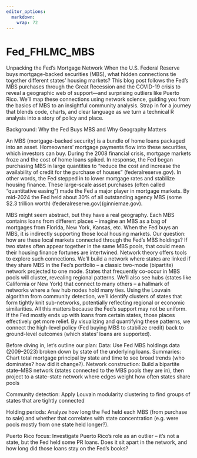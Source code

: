 ```yaml
---
editor_options: 
  markdown: 
    wrap: 72
---
```


# Fed_FHLMC_MBS

Unpacking the Fed’s Mortgage Network When the U.S. Federal Reserve buys
mortgage-backed securities (MBS), what hidden connections tie together
different states’ housing markets? This blog post follows the Fed’s MBS
purchases through the Great Recession and the COVID-19 crisis to reveal
a geographic web of support—and surprising outliers like Puerto Rico.
We’ll map these connections using network science, guiding you from the
basics of MBS to an insightful community analysis. Strap in for a
journey that blends code, charts, and clear language as we turn a
technical R analysis into a story of policy and place.

Background: Why the Fed Buys MBS and Why Geography Matters

An MBS (mortgage-backed security) is a bundle of home loans packaged
into an asset. Homeowners’ mortgage payments flow into these securities,
which investors can buy. During the 2008 financial crisis, mortgage
markets froze and the cost of home loans spiked. In response, the Fed
began purchasing MBS in large quantities to “reduce the cost and
increase the availability of credit for the purchase of houses”
(federalreserve.gov). In other words, the Fed stepped in to lower
mortgage rates and stabilize housing finance. These large-scale asset
purchases (often called “quantitative easing”) made the Fed a major
player in mortgage markets. By mid-2024 the Fed held about 30% of all
outstanding agency MBS (some \$2.3 trillion worth)
(federalreserve.gov)(ginniemae.gov).

MBS might seem abstract, but they have a real geography. Each MBS
contains loans from different places – imagine an MBS as a bag of
mortgages from Florida, New York, Kansas, etc. When the Fed buys an MBS,
it is indirectly supporting those local housing markets. Our question:
how are these local markets connected through the Fed’s MBS holdings? If
two states often appear together in the same MBS pools, that could mean
their housing finance fortunes are intertwined. Network theory offers
tools to explore such connections. We’ll build a network where states
are linked if they share MBS in the Fed’s portfolio – a classic two-mode
(bipartite) network projected to one mode​. States that frequently
co-occur in MBS pools will cluster, revealing regional patterns. We’ll
also see hubs (states like California or New York) that connect to many
others – a hallmark of networks where a few hub nodes hold many ties​.
Using the Louvain algorithm from community detection​, we’ll identify
clusters of states that form tightly knit sub-networks, potentially
reflecting regional or economic similarities. All this matters because
the Fed’s support may not be uniform. If the Fed mostly ends up with
loans from certain states, those places effectively get more relief. By
visualizing and quantifying these patterns, we connect the high-level
policy (Fed buying MBS to stabilize credit) back to ground-level
outcomes (which states’ loans are supported).

Before diving in, let’s outline our plan: Data: Use Fed MBS holdings
data (2009–2023) broken down by state of the underlying loans.
Summaries: Chart total mortgage principal by state and time to see broad
trends (who dominates? how did it change?). Network construction: Build
a bipartite state–MBS network (states connected to the MBS pools they
are in), then project to a state–state network where edges weight how
often states share pools​

Community detection: Apply Louvain modularity clustering to find groups
of states that are tightly connected​

Holding periods: Analyze how long the Fed held each MBS (from purchase
to sale) and whether that correlates with state concentration (e.g. were
pools mostly from one state held longer?).

Puerto Rico focus: Investigate Puerto Rico’s role as an outlier – it’s
not a state, but the Fed held some PR loans. Does it sit apart in the
network, and how long did those loans stay on the Fed’s books?


